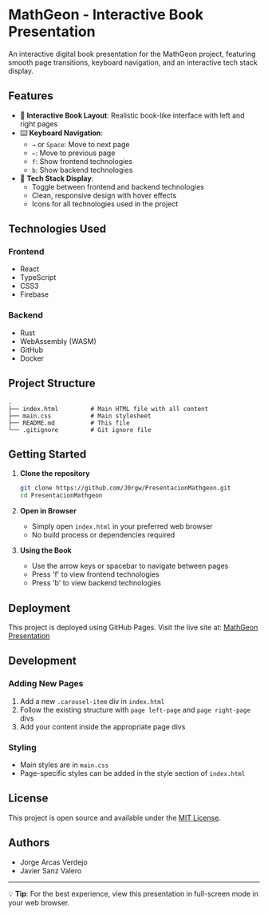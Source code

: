 # MathGeon - Interactive Book Presentation

An interactive digital book presentation for the MathGeon project, featuring smooth page transitions, keyboard navigation, and an interactive tech stack display.

## Features

- 📖 **Interactive Book Layout**: Realistic book-like interface with left and right pages
- ⌨️ **Keyboard Navigation**:
  - `→` or `Space`: Move to next page
  - `←`: Move to previous page
  - `f`: Show frontend technologies
  - `b`: Show backend technologies
- 🎨 **Tech Stack Display**:
  - Toggle between frontend and backend technologies
  - Clean, responsive design with hover effects
  - Icons for all technologies used in the project

## Technologies Used

### Frontend
- React
- TypeScript
- CSS3
- Firebase

### Backend
- Rust
- WebAssembly (WASM)
- GitHub
- Docker

## Project Structure

```
.
├── index.html         # Main HTML file with all content
├── main.css           # Main stylesheet
├── README.md          # This file
└── .gitignore         # Git ignore file
```

## Getting Started

1. **Clone the repository**
   ```bash
   git clone https://github.com/J0rgw/PresentacionMathgeon.git
   cd PresentacionMathgeon
   ```

2. **Open in Browser**
   - Simply open `index.html` in your preferred web browser
   - No build process or dependencies required

3. **Using the Book**
   - Use the arrow keys or spacebar to navigate between pages
   - Press 'f' to view frontend technologies
   - Press 'b' to view backend technologies

## Deployment

This project is deployed using GitHub Pages. Visit the live site at:
[MathGeon Presentation](https://j0rgw.github.io/PresentacionMathgeon/)

## Development

### Adding New Pages
1. Add a new `.carousel-item` div in `index.html`
2. Follow the existing structure with `page left-page` and `page right-page` divs
3. Add your content inside the appropriate page divs

### Styling
- Main styles are in `main.css`
- Page-specific styles can be added in the style section of `index.html`

## License

This project is open source and available under the [MIT License](LICENSE).

## Authors

- Jorge Arcas Verdejo
- Javier Sanz Valero

---

💡 **Tip**: For the best experience, view this presentation in full-screen mode in your web browser.
